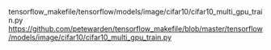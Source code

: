 tensorflow_makefile/tensorflow/models/image/cifar10/cifar10_multi_gpu_train.py <br>
https://github.com/petewarden/tensorflow_makefile/blob/master/tensorflow/models/image/cifar10/cifar10_multi_gpu_train.py
